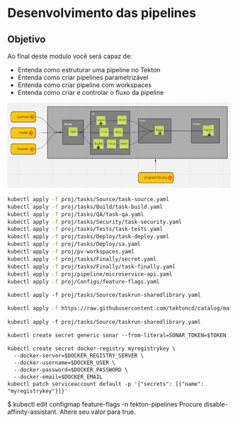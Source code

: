 Desenvolvimento das pipelines
================

## Objetivo

Ao final deste modulo você será capaz de:
* Entenda como estruturar uma pipeline no Tekton
* Entenda como criar pipelines parametrizável
* Entenda como criar pipeline com workspaces
* Entenda como criar e controlar o fluxo da pipeline


![projeto](img/image14.png)



```bash
kubectl apply -f proj/tasks/Source/task-source.yaml
kubectl apply -f proj/tasks/Build/task-build.yaml
kubectl apply -f proj/tasks/QA/task-qa.yaml
kubectl apply -f proj/tasks/Security/task-security.yaml
kubectl apply -f proj/tasks/Tests/task-tests.yaml
kubectl apply -f proj/tasks/Deploy/task-deploy.yaml
kubectl apply -f proj/tasks/Deploy/sa.yaml
kubectl apply -f proj/pv-workspaces.yaml
kubectl apply -f proj/tasks/Finally/secret.yaml
kubectl apply -f proj/tasks/Finally/task-finally.yaml
kubectl apply -f proj/pipeline/microservice-api.yaml
kubectl apply -f proj/Configs/feature-flags.yaml
```

```
kubectl apply -f proj/tasks/Source/taskrun-sharedlibrary.yaml
```

```bash
kubectl apply -f https://raw.githubusercontent.com/tektoncd/catalog/main/task/send-to-webhook-discord/0.1/send-to-webhook-discord.yaml
```
```
kubectl apply -f proj/tasks/Source/taskrun-sharedlibrary.yaml
```
```
kubectl create secret generic sonar --from-literal=SONAR_TOKEN=$TOKEN
```
```
kubectl create secret docker-registry myregistrykey \
  --docker-server=$DOCKER_REGISTRY_SERVER \
  --docker-username=$DOCKER_USER \
  --docker-password=$DOCKER_PASSWORD \
  --docker-email=$DOCKER_EMAIL
kubectl patch serviceaccount default -p '{"secrets": [{"name": "myregistrykey"}]}'
```


$ kubectl edit configmap feature-flags -n tekton-pipelines
Procure disable-affinity-assistant. Altere seu valor para true.